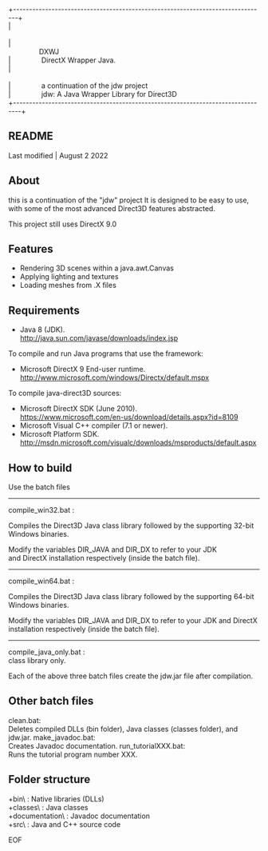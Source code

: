 +-------------------------------------------------------------------------------+  
|⠀⠀⠀⠀⠀⠀⠀⠀⠀⠀⠀⠀⠀⠀⠀⠀⠀⠀⠀⠀⠀⠀⠀⠀⠀⠀⠀⠀⠀⠀⠀⠀⠀⠀⠀⠀⠀⠀⠀⠀⠀⠀⠀⠀⠀⠀⠀⠀⠀  
|⠀⠀⠀⠀⠀⠀DXWJ⠀⠀⠀⠀⠀⠀⠀⠀⠀⠀⠀⠀⠀⠀⠀⠀⠀⠀⠀⠀⠀⠀⠀⠀⠀⠀⠀⠀⠀⠀⠀⠀⠀⠀⠀⠀⠀⠀⠀  
|⠀⠀⠀⠀⠀⠀DirectX Wrapper Java.⠀⠀⠀⠀⠀⠀⠀⠀⠀⠀⠀⠀⠀⠀⠀⠀⠀⠀⠀⠀⠀⠀⠀⠀⠀⠀⠀⠀  
|⠀⠀⠀⠀⠀⠀⠀⠀⠀⠀⠀⠀⠀⠀⠀⠀⠀⠀⠀⠀⠀⠀⠀⠀⠀⠀⠀⠀⠀⠀⠀⠀⠀⠀⠀⠀⠀⠀⠀⠀⠀⠀⠀⠀⠀⠀⠀⠀⠀  
|⠀⠀⠀⠀⠀⠀a continuation of the jdw project⠀⠀⠀⠀⠀⠀⠀⠀⠀⠀⠀⠀⠀⠀⠀⠀⠀⠀⠀⠀⠀  
|⠀⠀⠀⠀⠀⠀jdw: A Java Wrapper Library for Direct3D⠀⠀⠀⠀⠀⠀⠀⠀⠀⠀⠀⠀⠀⠀⠀  
+--------------------------------------------------------------------------------+  


README
-----
Last modified | August  2  2022 


About
-----
this is a continuation of the "jdw" project It is designed to be
easy to use, with some of the most advanced Direct3D features
abstracted.

This project still uses DirectX 9.0

Features
--------
* Rendering 3D scenes within a java.awt.Canvas  
* Applying lighting and textures  
* Loading meshes from .X files  


Requirements
------------

* Java 8 (JDK).  
   http://java.sun.com/javase/downloads/index.jsp  

To compile and run Java programs that use the framework:  
* Microsoft DirectX 9 End-user runtime.  
   http://www.microsoft.com/windows/Directx/default.mspx  

To compile java-direct3D sources:  
* Microsoft DirectX SDK (June 2010).  
   https://www.microsoft.com/en-us/download/details.aspx?id=8109  
* Microsoft Visual C++ compiler (7.1 or newer).  
* Microsoft Platform SDK. 
   http://msdn.microsoft.com/visualc/downloads/msproducts/default.aspx  


How to build
------------

Use the batch files  
___
compile_win32.bat :   
  
Compiles the Direct3D Java class library followed by the supporting 32-bit Windows binaries.  

Modify the variables DIR_JAVA and DIR_DX to refer to your JDK  
	and DirectX installation respectively (inside the batch file).  
___	
compile_win64.bat :  
  
Compiles the Direct3D Java class library followed by the supporting 64-bit Windows binaries.  

Modify the variables DIR_JAVA and DIR_DX to refer to your JDK
	and DirectX installation respectively (inside the batch file).  
___
compile_java_only.bat :   
  class library only.

Each of the above three batch files create the jdw.jar file
after compilation.  

Other batch files
-----------------

clean.bat:  
	Deletes compiled DLLs (bin folder), Java classes (classes folder),
	and jdw.jar.
make_javadoc.bat:  
	Creates Javadoc documentation.
run_tutorialXXX.bat:  
	Runs the tutorial program number XXX.


Folder structure
----------------
+bin\	        : Native libraries (DLLs)  
+classes\       : Java classes  
+documentation\ : Javadoc documentation  
+src\	        : Java and C++ source code  
  
  
EOF  
